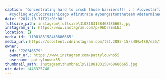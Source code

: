 ```yaml
---
caption: 'Concentrating hard to crush those barriers!!! : ) #lovestarfactoryteam #lovestarbicyclebags
  #cycling #cyclocrosschicago #firstrace #youngestontheteam #determinedlikenoother'
date: '2015-10-31T21:09:08'
fullsize_path: instagram\fullsize\1108183158468686665.jpg
instagram_url: https://www.instagram.com/p/9hDrYSmLNJ
location: {}
media_id: '1108183158468686665'
media_url: https://scontent.cdninstagram.com/t51.2885-15/s480x480/e35/12093755_1539704639654135_197069615_n.jpg?ig_cache_key=MTEwODE4MzE1ODQ2ODY4NjY2NQ%3D%3D.2
owner:
  id: '720746579'
  owner_url: https://www.instagram.com/pattylouwho55
  username: pattylouwho55
thumbnail_path: instagram\thumbnails\1108183158468686665.jpg
utc_date: 1446325748
---
```

